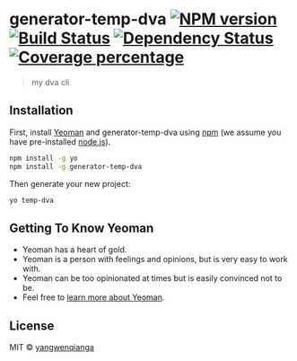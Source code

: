 # generator-temp-dva [![NPM version][npm-image]][npm-url] [![Build Status][travis-image]][travis-url] [![Dependency Status][daviddm-image]][daviddm-url] [![Coverage percentage][coveralls-image]][coveralls-url]
> my dva cli

## Installation

First, install [Yeoman](http://yeoman.io) and generator-temp-dva using [npm](https://www.npmjs.com/) (we assume you have pre-installed [node.js](https://nodejs.org/)).

```bash
npm install -g yo
npm install -g generator-temp-dva
```

Then generate your new project:

```bash
yo temp-dva
```

## Getting To Know Yeoman

 * Yeoman has a heart of gold.
 * Yeoman is a person with feelings and opinions, but is very easy to work with.
 * Yeoman can be too opinionated at times but is easily convinced not to be.
 * Feel free to [learn more about Yeoman](http://yeoman.io/).

## License

MIT © [yangwenqianga]()


[npm-image]: https://badge.fury.io/js/generator-temp-dva.svg
[npm-url]: https://npmjs.org/package/generator-temp-dva
[travis-image]: https://travis-ci.org/idcunyu/generator-temp-dva.svg?branch=master
[travis-url]: https://travis-ci.org/idcunyu/generator-temp-dva
[daviddm-image]: https://david-dm.org/idcunyu/generator-temp-dva.svg?theme=shields.io
[daviddm-url]: https://david-dm.org/idcunyu/generator-temp-dva
[coveralls-image]: https://coveralls.io/repos/idcunyu/generator-temp-dva/badge.svg
[coveralls-url]: https://coveralls.io/r/idcunyu/generator-temp-dva
